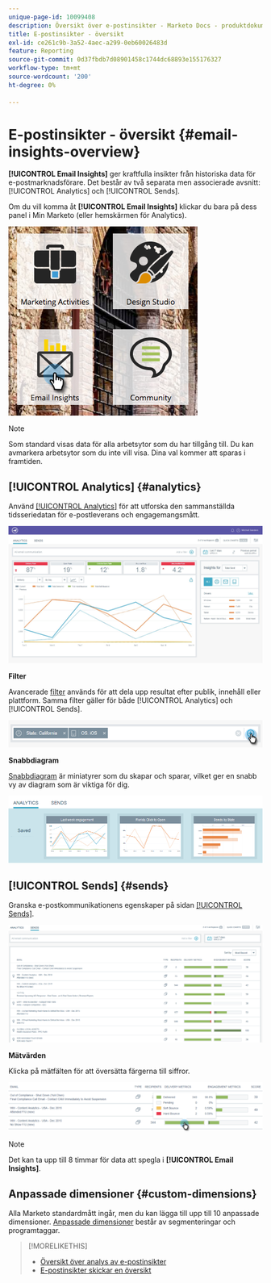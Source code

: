 ```yaml
---
unique-page-id: 10099408
description: Översikt över e-postinsikter - Marketo Docs - produktdokumentation
title: E-postinsikter - översikt
exl-id: ce261c9b-3a52-4aec-a299-0eb60026483d
feature: Reporting
source-git-commit: 0d37fbdb7d08901458c1744dc68893e155176327
workflow-type: tm+mt
source-wordcount: '200'
ht-degree: 0%

---
```


# E-postinsikter - översikt {#email-insights-overview}

**[!UICONTROL Email Insights]** ger kraftfulla insikter från historiska data för e-postmarknadsförare. Det består av två separata men associerade avsnitt: [!UICONTROL Analytics] och [!UICONTROL Sends].

Om du vill komma åt **[!UICONTROL Email Insights]** klickar du bara på dess panel i Min Marketo (eller hemskärmen för Analytics).

![](assets/icon.png)

>[!NOTE]
>
>Som standard visas data för alla arbetsytor som du har tillgång till. Du kan avmarkera arbetsytor som du inte vill visa. Dina val kommer att sparas i framtiden.

## [!UICONTROL Analytics] {#analytics}

Använd [[!UICONTROL Analytics]](/help/marketo/product-docs/reporting/email-insights/email-insights-analytics-overview.md) för att utforska den sammanställda tidsseriedatan för e-postleverans och engagemangsmått.

![](assets/emailanalytics.jpg)

**Filter**

Avancerade [filter](/help/marketo/product-docs/reporting/email-insights/filtering-in-email-insights.md) används för att dela upp resultat efter publik, innehåll eller plattform. Samma filter gäller för både [!UICONTROL Analytics] och [!UICONTROL Sends].

![](assets/filter.png)

**Snabbdiagram**

[Snabbdiagram](/help/marketo/product-docs/reporting/email-insights/email-insights-quick-charts.md) är miniatyrer som du skapar och sparar, vilket ger en snabb vy av diagram som är viktiga för dig.

![](assets/three.png)

## [!UICONTROL Sends] {#sends}

Granska e-postkommunikationens egenskaper på sidan [[!UICONTROL Sends]](/help/marketo/product-docs/reporting/email-insights/email-insights-sends-overview.md).

![](assets/two.png)

**Mätvärden**

Klicka på mätfälten för att översätta färgerna till siffror.

![](assets/delivery-metrics.png)

>[!NOTE]
>
>Det kan ta upp till 8 timmar för data att spegla i **[!UICONTROL Email Insights]**.

## Anpassade dimensioner {#custom-dimensions}

Alla Marketo standardmått ingår, men du kan lägga till upp till 10 anpassade dimensioner. [Anpassade dimensioner](/help/marketo/product-docs/reporting/email-insights/custom-dimensions-for-email-insights.md) består av segmenteringar och programtaggar.

>[!MORELIKETHIS]
>
>* [Översikt över analys av e-postinsikter](/help/marketo/product-docs/reporting/email-insights/email-insights-analytics-overview.md)
>* [E-postinsikter skickar en översikt](/help/marketo/product-docs/reporting/email-insights/email-insights-sends-overview.md)
